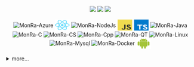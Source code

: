 <!--Hello
<h2><img src="https://emojis.slackmojis.com/emojis/images/1531849430/4246/blob-sunglasses.gif?1531849430" width="30"/> Hi 👋 , I'm MonRá! <img src="https://media.giphy.com/media/12oufCB0MyZ1Go/giphy.gif" width="50"></h2>
-->

<div>
  </p>
  <div align="center">
   <a href="https://www.facebook.com/ramon.chaib" target="_blank"><img src="https://img.shields.io/badge/-Facebook-%230077B5?style=for-the-badge&logo=facebook&logoColor=white" target="_blank"></a> 
  <a href="https://www.instagram.com/monrapps/" target="_blank"><img src="https://img.shields.io/badge/-Instagram-%23E4405F?style=for-the-badge&logo=instagram&logoColor=white" target="_blank"></a>
  <a href="https://www.linkedin.com/in/ramon-chaib-27007635/" target="_blank"><img src="https://img.shields.io/badge/-LinkedIn-%230077B5?style=for-the-badge&logo=linkedin&logoColor=white" target="_blank"></a>   
</div>
  
 <div style="display: inline_block" align="center"><br>
  <img align="center" alt="MonRa-Azure" height="30" width="40" src="https://cdn.jsdelivr.net/gh/devicons/devicon/icons/azure/azure-original.svg">
  <img align="center" alt="MonRa-React" height="30" width="40" src="https://raw.githubusercontent.com/devicons/devicon/master/icons/react/react-original.svg">
  <img align="center" alt="MonRa-NodeJs" height="30" width="40" src="https://cdn.jsdelivr.net/gh/devicons/devicon/icons/nodejs/nodejs-original.svg">
  <img align="center" alt="MonRa-Js" height="30" width="40" src="https://raw.githubusercontent.com/devicons/devicon/master/icons/javascript/javascript-original.svg">     <img align="center" alt="MonRa-Ts" height="30" width="40" src="https://raw.githubusercontent.com/devicons/devicon/master/icons/typescript/typescript-original.svg">
  <img align="center" alt="MonRa-Java" height="30" width="40" src="https://cdn.jsdelivr.net/gh/devicons/devicon/icons/java/java-original.svg">
  <img align="center" alt="MonRa-C" height="30" width="40" src="https://cdn.jsdelivr.net/gh/devicons/devicon/icons/c/c-original.svg">
  <img align="center" alt="MonRa-CS" height="30" width="40" src="https://cdn.jsdelivr.net/gh/devicons/devicon/icons/csharp/csharp-original.svg">
  <img align="center" alt="MonRa-Cpp" height="30" width="40" src="https://cdn.jsdelivr.net/gh/devicons/devicon/icons/cplusplus/cplusplus-original.svg">
  <img align="center" alt="MonRa-QT" height="30" width="40" src="https://cdn.jsdelivr.net/gh/devicons/devicon/icons/qt/qt-original.svg">
  <img align="center" alt="MonRa-Linux" height="30" width="40" src="https://cdn.jsdelivr.net/gh/devicons/devicon/icons/linux/linux-original.svg">
  <img align="center" alt="MonRa-Mysql" height="30" width="40" src="https://cdn.jsdelivr.net/gh/devicons/devicon/icons/mysql/mysql-original.svg">
  <img align="center" alt="MonRa-Docker" height="30" width="40" src="https://cdn.jsdelivr.net/gh/devicons/devicon/icons/docker/docker-original.svg">  
  <img align="center" alt="MonRa-Android" height="30" width="40" src="https://github.com/devicons/devicon/blob/master/icons/android/android-original.svg">
  
</div>
</a>

</br>
<!--
[![github activity graph](https://activity-graph.herokuapp.com/graph?username=monrapps&theme=chartreuse-dark)](https://github.com/monrapps/)
-->
<div>
<details>
      <summary>more...</summary>
      
<!--
### <img src="https://media.giphy.com/media/VgCDAzcKvsR6OM0uWg/giphy.gif" width="50"> A little more about me...  

```javascript
const monra = {
    pronouns: "He" | "Him",
    code: ["any"],
    askMeAbout: ["any"],
    technologies: {
        backEnd: {
            js: ["any"],
        },
        mobileApp: {
            native: ["Android Development"]
        },
        devOps: ["AWS", "Docker🐳", "Route53", "Nginx"],
        databases: ["mongo", "MySql", "sqlite"],
        misc: ["Firebase", "Socket.IO", "selenium", "open-cv", "php", "SuiteApp"]
    },
    architecture: ["Serverless Architecture", "Progressive web applications", "Single page applications"],
    currentFocus: "Building Robots to ease opertations",
    funFact: "There are two ways to write error-free programs; only the third one works"
};
```
-->

---
<!--START_SECTION:waka-->
![Code Time](http://img.shields.io/badge/Code%20Time-1%2C215%20hrs%2037%20mins-blue)

![Profile Views](http://img.shields.io/badge/Profile%20Views-0-blue)

![Lines of code](https://img.shields.io/badge/From%20Hello%20World%20I%27ve%20Written-3.3%20million%20lines%20of%20code-blue)

**🐱 My GitHub Data** 

> 📦 65.6 kB Used in GitHub's Storage 
 > 
> 🏆 2,555 Contributions in the Year 2025
 > 
> 🚫 Not Opted to Hire
 > 
> 📜 24 Public Repositories 
 > 
> 🔑 20 Private Repositories 
 > 
**I'm an Early 🐤** 

```text
🌞 Morning                9315 commits        ████████░░░░░░░░░░░░░░░░░   32.92 % 
🌆 Daytime                12075 commits       ███████████░░░░░░░░░░░░░░   42.67 % 
🌃 Evening                4230 commits        ████░░░░░░░░░░░░░░░░░░░░░   14.95 % 
🌙 Night                  2677 commits        ██░░░░░░░░░░░░░░░░░░░░░░░   09.46 % 
```
📅 **I'm Most Productive on Thursday** 

```text
Monday                   5189 commits        █████░░░░░░░░░░░░░░░░░░░░   18.34 % 
Tuesday                  5174 commits        █████░░░░░░░░░░░░░░░░░░░░   18.28 % 
Wednesday                5320 commits        █████░░░░░░░░░░░░░░░░░░░░   18.80 % 
Thursday                 6123 commits        █████░░░░░░░░░░░░░░░░░░░░   21.64 % 
Friday                   4032 commits        ████░░░░░░░░░░░░░░░░░░░░░   14.25 % 
Saturday                 1384 commits        █░░░░░░░░░░░░░░░░░░░░░░░░   04.89 % 
Sunday                   1075 commits        █░░░░░░░░░░░░░░░░░░░░░░░░   03.80 % 
```


📊 **This Week I Spent My Time On** 

```text
🕑︎ Time Zone: America/Sao_Paulo

💬 Programming Languages: 
Other                    3 hrs 9 mins        █████████████░░░░░░░░░░░░   50.50 % 
C                        1 hr 7 mins         █████░░░░░░░░░░░░░░░░░░░░   18.02 % 
Markdown                 29 mins             ██░░░░░░░░░░░░░░░░░░░░░░░   07.82 % 
HTML                     21 mins             █░░░░░░░░░░░░░░░░░░░░░░░░   05.66 % 
Bash                     20 mins             █░░░░░░░░░░░░░░░░░░░░░░░░   05.39 % 

🔥 Editors: 
VS Code                  6 hrs 14 mins       █████████████████████████   100.00 % 

🐱‍💻 Projects: 
gww-v6i                  4 hrs 6 mins        ████████████████░░░░░░░░░   65.66 % 
scripts                  33 mins             ██░░░░░░░░░░░░░░░░░░░░░░░   08.85 % 
Markdown                 32 mins             ██░░░░░░░░░░░░░░░░░░░░░░░   08.79 % 
nlm-gww-watcher          32 mins             ██░░░░░░░░░░░░░░░░░░░░░░░   08.56 % 
kernel                   18 mins             █░░░░░░░░░░░░░░░░░░░░░░░░   04.93 % 

💻 Operating System: 
WSL                      5 hrs 34 mins       ██████████████████████░░░   89.13 % 
Windows                  33 mins             ██░░░░░░░░░░░░░░░░░░░░░░░   08.83 % 
Mac                      7 mins              █░░░░░░░░░░░░░░░░░░░░░░░░   02.04 % 
```

**I Mostly Code in C++** 

```text
C                        15 repos            ████░░░░░░░░░░░░░░░░░░░░░   17.24 % 
JavaScript               9 repos             ███░░░░░░░░░░░░░░░░░░░░░░   10.34 % 
Python                   9 repos             ███░░░░░░░░░░░░░░░░░░░░░░   10.34 % 
Shell                    6 repos             ██░░░░░░░░░░░░░░░░░░░░░░░   06.90 % 
HTML                     6 repos             ██░░░░░░░░░░░░░░░░░░░░░░░   06.90 % 
```



**Timeline**

![Lines of Code chart](https://raw.githubusercontent.com/monrapps/monrapps/master/assets/bar_graph.png)


 Last Updated on 28/06/2025 18:31:33 UTC
<!--END_SECTION:waka-->
